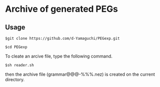 Archive of generated PEGs
====
## Usage
`$git clone https://github.com/d-Yamaguchi/PEGexp.git`

`$cd PEGexp`

To cleate an arcive file, type the following command.

`$sh reader.sh`

then the archive file (grammar@@@-%%%.nez) is created on the current directory.
